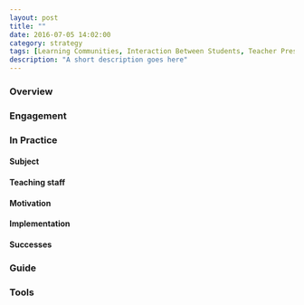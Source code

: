 ```yaml
---
layout: post
title: ""
date: 2016-07-05 14:02:00
category: strategy
tags: [Learning Communities, Interaction Between Students, Teacher Presence, Interaction with the Professions, Flexible & Adaptive Learning, Interactive Resources, E-Assessment, QLT9, QLT11, QLT12,] 
description: "A short description goes here"
---
```


### Overview

### Engagement

### In Practice

#### Subject

#### Teaching staff 

#### Motivation

#### Implementation

#### Successes

### Guide

### Tools